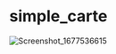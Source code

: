 # simple_carte


![Screenshot_1677536615](https://user-images.githubusercontent.com/123635782/221700313-b7371654-7b56-4c37-bb4b-a6aafbd3505f.png)
